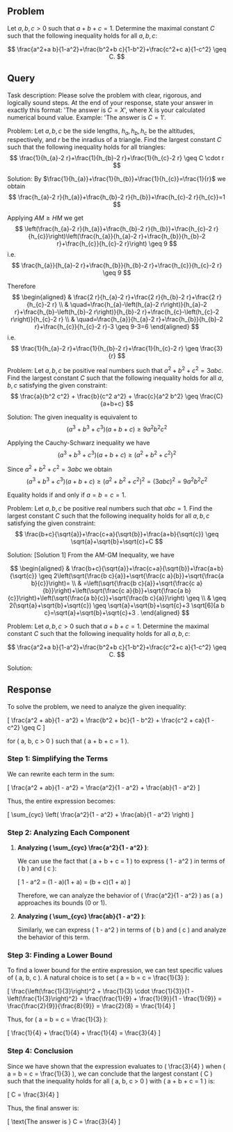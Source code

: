 ## Problem

Let $a, b, c > 0$ such that $a+b+c=1$. Determine the maximal constant $C$ such that the following inequality holds for all $a, b, c$:

$$
\frac{a^2+a b}{1-a^2}+\frac{b^2+b c}{1-b^2}+\frac{c^2+c a}{1-c^2} \geq C.
$$

## Query

Task description: Please solve the problem with clear, rigorous, and logically sound steps. At the end of your response, state your answer in exactly this format: 'The answer is $C=X$', where X is your calculated numerical bound value. Example: 'The answer is $C=1$'.



Problem: Let $a, b, c$ be the side lengths, $h_{a}, h_{b}, h_{c}$ be the altitudes, respectively, and $r$ be the inradius of a triangle. Find the largest constant $C$ such that the following inequality holds for all triangles:
$$
\frac{1}{h_{a}-2 r}+\frac{1}{h_{b}-2 r}+\frac{1}{h_{c}-2 r} \geq C \cdot r
$$

Solution: By $\frac{1}{h_{a}}+\frac{1}{h_{b}}+\frac{1}{h_{c}}=\frac{1}{r}$ we obtain
$$
\frac{h_{a}-2 r}{h_{a}}+\frac{h_{b}-2 r}{h_{b}}+\frac{h_{c}-2 r}{h_{c}}=1
$$

Applying $A M \geq H M$ we get
$$
\left(\frac{h_{a}-2 r}{h_{a}}+\frac{h_{b}-2 r}{h_{b}}+\frac{h_{c}-2 r}{h_{c}}\right)\left(\frac{h_{a}}{h_{a}-2 r}+\frac{h_{b}}{h_{b}-2 r}+\frac{h_{c}}{h_{c}-2 r}\right) \geq 9
$$
i.e.
$$
\frac{h_{a}}{h_{a}-2 r}+\frac{h_{b}}{h_{b}-2 r}+\frac{h_{c}}{h_{c}-2 r} \geq 9
$$

Therefore
$$
\begin{aligned}
& \frac{2 r}{h_{a}-2 r}+\frac{2 r}{h_{b}-2 r}+\frac{2 r}{h_{c}-2 r} \\
& \quad=\frac{h_{a}-\left(h_{a}-2 r\right)}{h_{a}-2 r}+\frac{h_{b}-\left(h_{b}-2 r\right)}{h_{b}-2 r}+\frac{h_{c}-\left(h_{c}-2 r\right)}{h_{c}-2 r} \\
& \quad=\frac{h_{a}}{h_{a}-2 r}+\frac{h_{b}}{h_{b}-2 r}+\frac{h_{c}}{h_{c}-2 r}-3 \geq 9-3=6
\end{aligned}
$$
i.e.
$$
\frac{1}{h_{a}-2 r}+\frac{1}{h_{b}-2 r}+\frac{1}{h_{c}-2 r} \geq \frac{3}{r}
$$



Problem: Let $a, b, c$ be positive real numbers such that $a^2 + b^2 + c^2 = 3abc$. Find the largest constant $C$ such that the following inequality holds for all $a, b, c$ satisfying the given constraint:
$$
\frac{a}{b^2 c^2} + \frac{b}{c^2 a^2} + \frac{c}{a^2 b^2} \geq \frac{C}{a+b+c}
$$

Solution: The given inequality is equivalent to
$$
\left(a^{3}+b^{3}+c^{3}\right)(a+b+c) \geq 9 a^{2} b^{2} c^{2}
$$

Applying the Cauchy-Schwarz inequality we have
$$
\left(a^{3}+b^{3}+c^{3}\right)(a+b+c) \geq\left(a^{2}+b^{2}+c^{2}\right)^{2}
$$

Since $a^{2}+b^{2}+c^{2}=3 a b c$ we obtain
$$
\left(a^{3}+b^{3}+c^{3}\right)(a+b+c) \geq\left(a^{2}+b^{2}+c^{2}\right)^{2}=(3 a b c)^{2}=9 a^{2} b^{2} c^{2}
$$

Equality holds if and only if $a=b=c=1$.



Problem: Let $a, b, c$ be positive real numbers such that $a b c = 1$. Find the largest constant $C$ such that the following inequality holds for all $a, b, c$ satisfying the given constraint:
$$
\frac{b+c}{\sqrt{a}}+\frac{c+a}{\sqrt{b}}+\frac{a+b}{\sqrt{c}} \geq \sqrt{a}+\sqrt{b}+\sqrt{c}+C
$$

Solution: [Solution 1]
From the AM-GM Inequality, we have

$$
\begin{aligned}
& \frac{b+c}{\sqrt{a}}+\frac{c+a}{\sqrt{b}}+\frac{a+b}{\sqrt{c}} \geq 2\left(\sqrt{\frac{b c}{a}}+\sqrt{\frac{c a}{b}}+\sqrt{\frac{a b}{c}}\right)= \\
& =\left(\sqrt{\frac{b c}{a}}+\sqrt{\frac{c a}{b}}\right)+\left(\sqrt{\frac{c a}{b}}+\sqrt{\frac{a b}{c}}\right)+\left(\sqrt{\frac{a b}{c}}+\sqrt{\frac{b c}{a}}\right) \geq \\
& \geq 2(\sqrt{a}+\sqrt{b}+\sqrt{c}) \geq \sqrt{a}+\sqrt{b}+\sqrt{c}+3 \sqrt[6]{a b c}=\sqrt{a}+\sqrt{b}+\sqrt{c}+3 .
\end{aligned}
$$

Problem: Let $a, b, c > 0$ such that $a+b+c=1$. Determine the maximal constant $C$ such that the following inequality holds for all $a, b, c$:

$$
\frac{a^2+a b}{1-a^2}+\frac{b^2+b c}{1-b^2}+\frac{c^2+c a}{1-c^2} \geq C.
$$

Solution:

## Response

To solve the problem, we need to analyze the given inequality:

\[
\frac{a^2 + ab}{1 - a^2} + \frac{b^2 + bc}{1 - b^2} + \frac{c^2 + ca}{1 - c^2} \geq C
\]

for \( a, b, c > 0 \) such that \( a + b + c = 1 \).

### Step 1: Simplifying the Terms

We can rewrite each term in the sum:

\[
\frac{a^2 + ab}{1 - a^2} = \frac{a^2}{1 - a^2} + \frac{ab}{1 - a^2}
\]

Thus, the entire expression becomes:

\[
\sum_{cyc} \left( \frac{a^2}{1 - a^2} + \frac{ab}{1 - a^2} \right)
\]

### Step 2: Analyzing Each Component

1. **Analyzing \( \sum_{cyc} \frac{a^2}{1 - a^2} \)**:

   We can use the fact that \( a + b + c = 1 \) to express \( 1 - a^2 \) in terms of \( b \) and \( c \):

   \[
   1 - a^2 = (1 - a)(1 + a) = (b + c)(1 + a)
   \]

   Therefore, we can analyze the behavior of \( \frac{a^2}{1 - a^2} \) as \( a \) approaches its bounds (0 or 1).

2. **Analyzing \( \sum_{cyc} \frac{ab}{1 - a^2} \)**:

   Similarly, we can express \( 1 - a^2 \) in terms of \( b \) and \( c \) and analyze the behavior of this term.

### Step 3: Finding a Lower Bound

To find a lower bound for the entire expression, we can test specific values of \( a, b, c \). A natural choice is to set \( a = b = c = \frac{1}{3} \):

\[
\frac{\left(\frac{1}{3}\right)^2 + \frac{1}{3} \cdot \frac{1}{3}}{1 - \left(\frac{1}{3}\right)^2} = \frac{\frac{1}{9} + \frac{1}{9}}{1 - \frac{1}{9}} = \frac{\frac{2}{9}}{\frac{8}{9}} = \frac{2}{8} = \frac{1}{4}
\]

Thus, for \( a = b = c = \frac{1}{3} \):

\[
\frac{1}{4} + \frac{1}{4} + \frac{1}{4} = \frac{3}{4}
\]

### Step 4: Conclusion

Since we have shown that the expression evaluates to \( \frac{3}{4} \) when \( a = b = c = \frac{1}{3} \), we can conclude that the largest constant \( C \) such that the inequality holds for all \( a, b, c > 0 \) with \( a + b + c = 1 \) is:

\[
C = \frac{3}{4}
\]

Thus, the final answer is:

\[
\text{The answer is } C = \frac{3}{4}
\]